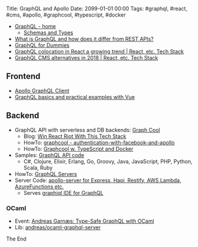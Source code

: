 Title: GraphQL and Apollo
Date: 2099-01-01 00:00
Tags: #graphql, #react, #cms, #apollo, #graphcool, #typescript, #docker

* [GraphQL - home](http://graphql.org/)
  * [Schemas and Types](http://graphql.org/learn/schema/)
* [What is GraphQL and how does it differ from REST APIs?](https://www.symfony.fi/entry/what-is-graphql-and-how-does-it-differ-from-rest-apis)
* [GraphQL for Dummies](https://symfony-cms.net/graphql-for-dummies)
* [GraphQL colocation in React a growing trend | React, etc. Tech Stack](https://react-etc.net/entry/graphql-colocation-in-react-a-growing-trend)
* [GraphQL CMS alternatives in 2018 | React, etc. Tech Stack](https://react-etc.net/entry/graphql-cms-alternatives-in-2018)

## Frontend

* [Apollo GraphQL Client](https://www.apollographql.com/docs/#client-libraries)
* [GraphQL basics and practical examples with Vue](https://medium.com/@lachlanmiller_52885/graphql-basics-and-practical-examples-with-vue-6b649b9685e0)

## Backend 

* GraphQL API with serverless and DB backends: [Graph Cool](http://www.graph.cool/)
  * Blog: [Win React Riot With This Tech Stack](https://www.reactriot.com/blog/win-with-this-techstack)
  * HowTo: [graphcool - authentication-with-facebook-and-apollo](https://github.com/graphcool-examples/guide-starters/tree/master/authentication-with-facebook-and-apollo)
  * HowTo: [Graphcool w. TypeScript and Docker](https://www.graph.cool/docs/quickstart/backend/typescript/typescript-rohd6ipoo4)
* Samples: [GraphQL API code](http://graphql.org/code/)
  * C#, Clojure, Elixir, Erlang, Go, Groovy, Java, JavaScript, PHP, Python, Scala, Ruby
* HowTo: [GraphQL Servers](https://www.apollographql.com/servers/)
* Server Code: [apollo-server for Express, Hapi, Restify, AWS Lambda, AzureFunctions etc.](https://github.com/apollographql/apollo-server)
  * Serves [graphiql IDE for GraphQL](https://github.com/graphql/graphiql)

### OCaml

* Event: [Andreas Garnæs: Type-Safe GraphQL with OCaml](https://www.meetup.com/MoedegruppeFunktionelleKoebenhavnere/events/245605883/)
* Lib: [andreas/ocaml-graphql-server](https://github.com/andreas/ocaml-graphql-server)

The End